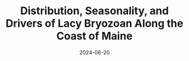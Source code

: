 ---
title: "Distribution, Seasonality, and Drivers of Lacy Bryozoan Along the Coast of Maine"
collection: talks
type: "Poster"
venue: "Maine EPSCoR Maine-eDNA All-Hands Meeting"
date: 2024-06-20
location: "Portland, ME"
---